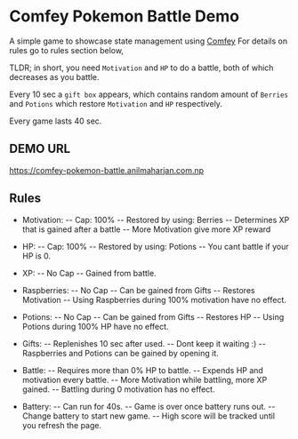 # Comfey Pokemon Battle Demo
A simple game to showcase state management using [Comfey](https://npm.io/package/comfey)
For details on rules go to rules section below, 

TLDR; in short, you need `Motivation` and `HP` to do a battle, both of which decreases as you battle.

Every 10 sec a `gift box` appears, which contains random amount of `Berries` and `Potions` which restore `Motivation` and `HP` respectively.

Every game lasts 40 sec.

## DEMO URL
https://comfey-pokemon-battle.anilmaharjan.com.np

## Rules

- Motivation:
  -- Cap: 100%
  -- Restored by using: Berries
  -- Determines XP that is gained after a battle
  -- More Motivation give more XP reward

- HP:
  -- Cap: 100%
  -- Restored by using: Potions
  -- You cant battle if your HP is 0.

- XP:
  -- No Cap
  -- Gained from battle.

- Raspberries:
  -- No Cap
  -- Can be gained from Gifts
  -- Restores Motivation
  -- Using Raspberries during 100% motivation have no effect.

- Potions:
  -- No Cap
  -- Can be gained from Gifts
  -- Restores HP
  -- Using Potions during 100% HP have no effect.

- Gifts:
  -- Replenishes 10 sec after used.
  -- Dont keep it waiting :)
  -- Raspberries and Potions can be gained by opening it.

- Battle:
  -- Requires more than 0% HP to battle.
  -- Expends HP and motivation every battle.
  -- More Motivation while battling, more XP gained.
  -- Battling during 0 motivation has no effect.

- Battery:
  -- Can run for 40s.
  -- Game is over once battery runs out.
  -- Change battery to start new game.
  -- High score will be tracked until you refresh the page.
